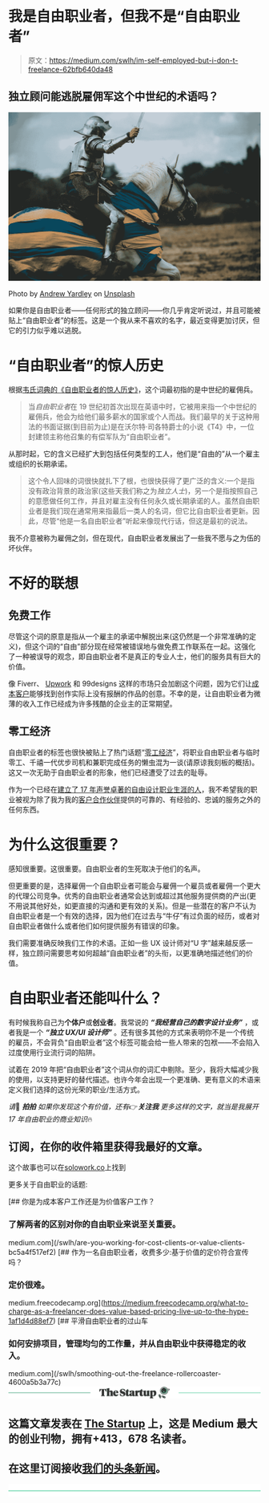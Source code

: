 # 我是自由职业者，但我不是“自由职业者”

> 原文：<https://medium.com/swlh/im-self-employed-but-i-don-t-freelance-62bfb640da48>

## 独立顾问能逃脱雇佣军这个中世纪的术语吗？

![](img/7bf42e84187f8094912d58668937ba34.png)

Photo by [Andrew Yardley](https://unsplash.com/photos/Hr91P0TPjnI?utm_source=unsplash&utm_medium=referral&utm_content=creditCopyText) on [Unsplash](https://unsplash.com/?utm_source=unsplash&utm_medium=referral&utm_content=creditCopyText)

如果你是自由职业者——任何形式的独立顾问——你几乎肯定听说过，并且可能被贴上“自由职业者”的标签。这是一个我从来不喜欢的名字，最近变得更加讨厌，但它的引力似乎难以逃脱。

# “自由职业者”的惊人历史

根据[韦氏词典的《自由职业者的惊人历史》](https://www.merriam-webster.com/words-at-play/freelance-origin-meaning)，这个词最初指的是中世纪的雇佣兵。

> 当*自由职业者*在 19 世纪初首次出现在英语中时，它被用来指一个中世纪的雇佣兵，他会为给他们最多薪水的国家或个人而战。我们最早的关于这种用法的书面证据(到目前为止)是在沃尔特·司各特爵士的小说《T4》中，一位封建领主称他召集的有偿军队为“自由职业者”。

从那时起，它的含义已经扩大到包括任何类型的工人，他们是“自由的”从一个雇主或组织的长期承诺。

> 这个令人回味的词很快就扎下了根，也很快获得了更广泛的含义:一个是指没有政治背景的政治家(这些天我们称之为*独立人士*)，另一个是指按照自己的意愿做任何工作，并且对雇主没有任何永久或长期承诺的人。虽然自由职业者是我们现在通常用来指最后一类人的名词，但它比自由职业者更新。因此，尽管“他是一名自由职业者”听起来像现代行话，但这是最初的说法。

我不介意被称为雇佣之剑，但在现代，自由职业者发展出了一些我不愿与之为伍的坏伙伴。

# 不好的联想

## 免费工作

尽管这个词的原意是指从一个雇主的承诺中解脱出来(这仍然是一个非常准确的定义)，但这个词的“自由”部分现在经常被错误地与做免费工作联系在一起。这强化了一种被误导的观念，即自由职业者不是真正的专业人士，他们的服务具有巨大的价值。

像 Fiverr、 [Upwork](/swlh/freelancing-upwork-ea8205aadd1) 和 99designs 这样的市场只会加剧这个问题，因为它们让[成本客户](/swlh/are-you-working-for-cost-clients-or-value-clients-bc5a4f517ef2)能够找到创作实际上没有报酬的作品的创意。不幸的是，让自由职业者为微薄的收入工作已经成为许多残酷的企业主的正常期望。

## 零工经济

自由职业者的标签也很快被贴上了热门话题“[零工经济](/swlh/professional-freelancers-dont-do-gigs-1312d4fee496)”，将职业自由职业者与临时零工、千禧一代优步司机和兼职完成任务的懒虫混为一谈(请原谅我刻板的概括)。这又一次无助于自由职业者的形象，他们已经遭受了过去的耻辱。

作为一个已经在[建立了 17 年声誉卓著的自由设计职业生涯的人](/swlh/how-i-earned-15-000-last-month-from-freelance-design-7f359d6776b)，我不希望我的职业被视为除了我为我的[客户合作伙伴](/swlh/are-you-working-for-cost-clients-or-value-clients-bc5a4f517ef2)提供的可靠的、有经验的、忠诚的服务之外的任何东西。

# 为什么这很重要？

感知很重要。这很重要。自由职业者的生死取决于他们的名声。

但更重要的是，选择雇佣一个自由职业者可能会与雇佣一个雇员或者雇佣一个更大的代理公司竞争。优秀的自由职业者通常会达到或超过其他服务提供商的产出(更不用说其他好处，如更直接的沟通和更有效的关系)。但是一些潜在的客户不认为自由职业者是一个有效的选择，因为他们在过去与“牛仔”有过负面的经历，或者对自由职业者做什么或者他们如何提供服务有错误的印象。

我们需要准确反映我们工作的术语。正如一些 UX 设计师对“U 字”越来越反感一样，独立顾问需要思考如何超越“自由职业者”的头衔，以更准确地描述他们的价值。

# 自由职业者还能叫什么？

有时候我称自己为**个体户**或**创业者**。我常说的 ***“我经营自己的数字设计业务”*** ，或者我是一个 ***“独立 UX/UI 设计师”*** 。还有很多其他的方式来表明你不是一个传统的雇员，不会背负“自由职业者”这个标签可能会给一些人带来的包袱——不会陷入过度使用行业流行词的陷阱。

试着在 2019 年把“自由职业者”这个词从你的词汇中剔除。至少，我将大幅减少我的使用，以支持更好的替代描述。也许今年会出现一个更准确、更有意义的术语来定义我们选择的这份光荣的职业/生活方式。

*请*👏 ***拍拍*** *如果你发现这个有价值，还有*👉***关注我*** *更多这样的文字，就当是我展开 17 年自由职业的商业知识*🔥

## 订阅，在你的收件箱里获得我最好的文章。

这个故事也可以在[solowork.co](https://solowork.co/story/im-self-employed-but-i-dont-freelance)上找到

更多关于自由职业的话题:

[](/swlh/are-you-working-for-cost-clients-or-value-clients-bc5a4f517ef2) [## 你是为成本客户工作还是为价值客户工作？

### 了解两者的区别对你的自由职业来说至关重要。

medium.com](/swlh/are-you-working-for-cost-clients-or-value-clients-bc5a4f517ef2) [](https://medium.freecodecamp.org/what-to-charge-as-a-freelancer-does-value-based-pricing-live-up-to-the-hype-1af1d4d88ef7) [## 作为一名自由职业者，收费多少:基于价值的定价符合宣传吗？

### 定价很难。

medium.freecodecamp.org](https://medium.freecodecamp.org/what-to-charge-as-a-freelancer-does-value-based-pricing-live-up-to-the-hype-1af1d4d88ef7) [](/swlh/smoothing-out-the-freelance-rollercoaster-4600a5b3a77c) [## 平滑自由职业者的过山车

### 如何安排项目，管理均匀的工作量，并从自由职业中获得稳定的收入。

medium.com](/swlh/smoothing-out-the-freelance-rollercoaster-4600a5b3a77c) [![](img/308a8d84fb9b2fab43d66c117fcc4bb4.png)](https://medium.com/swlh)

## 这篇文章发表在 [The Startup](https://medium.com/swlh) 上，这是 Medium 最大的创业刊物，拥有+413，678 名读者。

## 在这里订阅接收[我们的头条新闻](http://growthsupply.com/the-startup-newsletter/)。

[![](img/b0164736ea17a63403e660de5dedf91a.png)](https://medium.com/swlh)